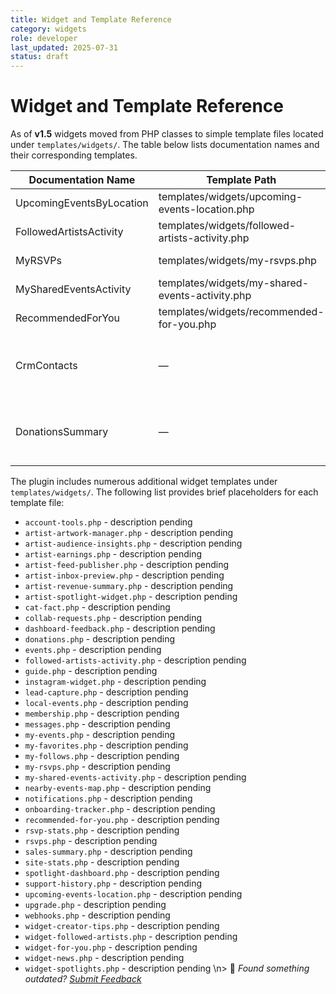 ```yaml
---
title: Widget and Template Reference
category: widgets
role: developer
last_updated: 2025-07-31
status: draft
---
```


# Widget and Template Reference

As of **v1.5** widgets moved from PHP classes to simple template files located under `templates/widgets/`. The table below lists documentation names and their corresponding templates.

| Documentation Name | Template Path | Status | Roles | Notes |
|--------------------|--------------|--------|-------|-------|
| UpcomingEventsByLocation | templates/widgets/upcoming-events-location.php | ✅ Implemented | member, artist | Template-based |
| FollowedArtistsActivity | templates/widgets/followed-artists-activity.php | ✅ Implemented | member | Template-based |
| MyRSVPs | templates/widgets/my-rsvps.php | ✅ Implemented | member | Template-based |
| MySharedEventsActivity | templates/widgets/my-shared-events-activity.php | ✅ Implemented | member | Template-based |
| RecommendedForYou | templates/widgets/recommended-for-you.php | 🚧 Beta | member, artist | Template-based |
| CrmContacts | — | Deprecated |  | Not implemented; removed during refactor |
| DonationsSummary | — | Deprecated |  | Not implemented; removed during refactor |

The plugin includes numerous additional widget templates under `templates/widgets/`. The following list provides brief placeholders for each template file:

- `account-tools.php` - description pending
- `artist-artwork-manager.php` - description pending
- `artist-audience-insights.php` - description pending
- `artist-earnings.php` - description pending
- `artist-feed-publisher.php` - description pending
- `artist-inbox-preview.php` - description pending
- `artist-revenue-summary.php` - description pending
- `artist-spotlight-widget.php` - description pending
- `cat-fact.php` - description pending
- `collab-requests.php` - description pending
- `dashboard-feedback.php` - description pending
- `donations.php` - description pending
- `events.php` - description pending
- `followed-artists-activity.php` - description pending
- `guide.php` - description pending
- `instagram-widget.php` - description pending
- `lead-capture.php` - description pending
- `local-events.php` - description pending
- `membership.php` - description pending
- `messages.php` - description pending
- `my-events.php` - description pending
- `my-favorites.php` - description pending
- `my-follows.php` - description pending
- `my-rsvps.php` - description pending
- `my-shared-events-activity.php` - description pending
- `nearby-events-map.php` - description pending
- `notifications.php` - description pending
- `onboarding-tracker.php` - description pending
- `recommended-for-you.php` - description pending
- `rsvp-stats.php` - description pending
- `rsvps.php` - description pending
- `sales-summary.php` - description pending
- `site-stats.php` - description pending
- `spotlight-dashboard.php` - description pending
- `support-history.php` - description pending
- `upcoming-events-location.php` - description pending
- `upgrade.php` - description pending
- `webhooks.php` - description pending
- `widget-creator-tips.php` - description pending
- `widget-followed-artists.php` - description pending
- `widget-for-you.php` - description pending
- `widget-news.php` - description pending
- `widget-spotlights.php` - description pending
\n> 💬 *Found something outdated? [Submit Feedback](../feedback.md)*
